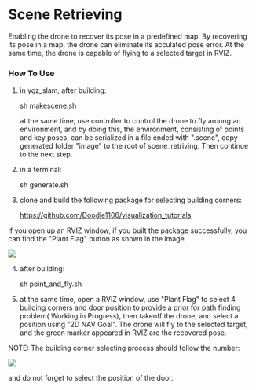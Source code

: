 # Scene Retrieving

Enabling the drone to recover its pose in a predefined map. By recovering its pose in a map, the drone can eliminate its acculated pose error. At the same time, the drone is capable of flying to a selected target in RVIZ.

### How To Use

1. in ygz_slam, after building:
   
   sh makescene.sh
   
   at the same time, use controller to control the drone to fly aroung an environment, and by doing this, the environment, consisting of points and key poses, can be serialized in a file ended with ".scene", copy generated folder "image" to the root of
scene_retriving. Then continue to the next step.

2. in a terminal:
    
    sh generate.sh
    
3. clone and build the following package for selecting building corners:

    https://github.com/Doodle1106/visualization_tutorials
    
If you open up an RVIZ window, if you built the package successfully, you can find the "Plant Flag" button as shown in the image.

<img src = "https://s2.ax1x.com/2019/11/14/MtjydA.png">

    
4. after building:
    
    sh point_and_fly.sh
    
4. at the same time, open a RVIZ window, use "Plant Flag" to select 4 building corners and door position to provide a prior for path finding problem( Working in Progress), then takeoff the drone, and select a position using "2D NAV Goal". The drone will fly to the selected target, and the green marker appeared in RVIZ are the recovered pose.

NOTE: The building corner selecting process should follow the number:

<img src = "https://s2.ax1x.com/2019/11/14/MtxKuF.png">
  
  and do not forget to select the position of the door.



